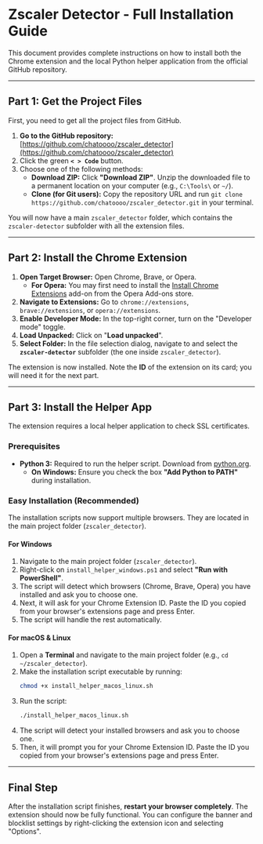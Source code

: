 # Zscaler Detector - Full Installation Guide

This document provides complete instructions on how to install both the Chrome extension and the local Python helper application from the official GitHub repository.

---

## Part 1: Get the Project Files

First, you need to get all the project files from GitHub.

1.  **Go to the GitHub repository:** [https://github.com/chatoooo/zscaler_detector](https://github.com/chatoooo/zscaler_detector)
2.  Click the green **`< > Code`** button.
3.  Choose one of the following methods:
    * **Download ZIP:** Click **"Download ZIP"**. Unzip the downloaded file to a permanent location on your computer (e.g., `C:\Tools\` or `~/`).
    * **Clone (for Git users):** Copy the repository URL and run `git clone https://github.com/chatoooo/zscaler_detector.git` in your terminal.

You will now have a main `zscaler_detector` folder, which contains the `zscaler-detector` subfolder with all the extension files.

---

## Part 2: Install the Chrome Extension

1.  **Open Target Browser:** Open Chrome, Brave, or Opera.
    * **For Opera:** You may first need to install the [Install Chrome Extensions](https://addons.opera.com/en/extensions/details/install-chrome-extensions/) add-on from the Opera Add-ons store.
2.  **Navigate to Extensions:** Go to `chrome://extensions`, `brave://extensions`, or `opera://extensions`.
3.  **Enable Developer Mode:** In the top-right corner, turn on the "Developer mode" toggle.
4.  **Load Unpacked:** Click on "**Load unpacked**".
5.  **Select Folder:** In the file selection dialog, navigate to and select the **`zscaler-detector`** subfolder (the one inside `zscaler_detector`).

The extension is now installed. Note the **ID** of the extension on its card; you will need it for the next part.

---

## Part 3: Install the Helper App

The extension requires a local helper application to check SSL certificates.

### Prerequisites

- **Python 3:** Required to run the helper script. Download from [python.org](https://www.python.org/).
    - **On Windows:** Ensure you check the box **"Add Python to PATH"** during installation.

### Easy Installation (Recommended)

The installation scripts now support multiple browsers. They are located in the main project folder (`zscaler_detector`).

#### For Windows

1.  Navigate to the main project folder (`zscaler_detector`).
2.  Right-click on `install_helper_windows.ps1` and select **"Run with PowerShell"**.
3.  The script will detect which browsers (Chrome, Brave, Opera) you have installed and ask you to choose one.
4.  Next, it will ask for your Chrome Extension ID. Paste the ID you copied from your browser's extensions page and press Enter.
5.  The script will handle the rest automatically.

#### For macOS & Linux

1.  Open a **Terminal** and navigate to the main project folder (e.g., `cd ~/zscaler_detector`).
2.  Make the installation script executable by running:
    ```bash
    chmod +x install_helper_macos_linux.sh
    ```
3.  Run the script:
    ```bash
    ./install_helper_macos_linux.sh
    ```
4.  The script will detect your installed browsers and ask you to choose one.
5.  Then, it will prompt you for your Chrome Extension ID. Paste the ID you copied from your browser's extensions page and press Enter.

---

## Final Step

After the installation script finishes, **restart your browser completely**. The extension should now be fully functional. You can configure the banner and blocklist settings by right-clicking the extension icon and selecting "Options".